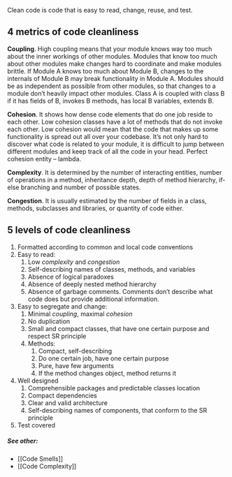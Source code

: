 Clean code is code that is easy to read, change, reuse, and test.
## 4 metrics of code cleanliness

**Coupling**. High coupling means that your module knows way too much about the inner workings of other modules. Modules that know too much about other modules make changes hard to coordinate and make modules brittle. If Module A knows too much about Module B, changes to the internals of Module B may break functionality in Module A. Modules should be as independent as possible from other modules, so that changes to a module don’t heavily impact other modules. Class A is coupled with class B if it has fields of B, invokes B methods, has local B variables, extends B.

**Cohesion**. It shows how dense code elements that do one job reside to each other. Low cohesion classes have a lot of methods that do not invoke each other. Low cohesion would mean that the code that makes up some functionality is spread out all over your codebase. It’s not only hard to discover what code is related to your module, it is difficult to jump between different modules and keep track of all the code in your head. Perfect cohesion entity – lambda.

**Complexity**. It is determined by the number of interacting entities, number of operations in a method, inheritance depth, depth of method hierarchy, if-else branching and number of possible states.

**Congestion**. It is usually estimated by the number of fields in a class, methods, subclasses and libraries, or quantity of code either.

## 5 levels of code cleanliness

1. Formatted according to common and local code conventions
2. Easy to read:
	1. Low *complexity* and *congestion*
	2. Self-describing names of classes, methods, and variables
	3. Absence of logical paradoxes
	4. Absence of deeply nested method hierarchy
	5. Absence of garbage comments. Comments don’t describe what code does but provide additional information.
3. Easy to segregate and change:
	1. Minimal *coupling*, maximal *cohesion*
	2. No duplication
	3. Small and compact classes, that have one certain purpose and respect SR principle
	4. Methods:
		1. Compact, self-describing
		2. Do one certain job, have one certain purpose
		3. Pure, have few arguments
		4. If the method changes object, method returns it
4. Well designed
	1. Comprehensible packages and predictable classes location
	2. Compact dependencies
	3. Clear and valid architecture
	4. Self-describing names of components, that conform to the SR principle
5. Test covered
##### See other:
- [[Code Smells]]
- [[Code Complexity]]
